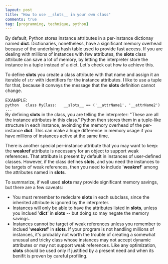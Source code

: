 ```yaml
---
layout: post
title: "How to use __slots__ in your own class"
comments: true
tag: [programming, technique, python]
---
```


By default, Python stores instance attributes in a per-instance dictionay named __dict__. Dictionaries, nonetheless, have a significant memory overhead because of the underlying hash table used to provide fast access. If you are dealing with millions of instances with few attributes, the __slots__ class attribute can save a lot of memory, by letting the interpreter store the instance in a tuple instead of a dict. Let's check out how to achieve this.
<!--more-->
To define __slots__ you create a class attribute with that name and assign it an iterable of `str` with identifiers for the instance attributes. I like to use a tuple for that, because it conveys the message that the __slots__ definition cannot change.  

EXAMPLE:  
    ``` python  
    class MyClass:  
        __slots__ == ('__attrName1', '__attrName2')  
	...  
    ```  
By defining __slots__ in the class, you are telling the interpreter: "These are all the instance attributes in this class." Python then stores them in a tuple-like structure in each instance, avoinding the memory overhead of the per-instance __dict__. This can make a huge difference in memory usage if you have millions of instances active at the same time.

There is another special per-instance attribute that you may want to keep: the __weakref__ attribute is necessary for an object to support weak references. That attribute is present by default in instances of user-defined classes. However, if the class defines __slots__, and you need the instances to be targets of weak references, then you need to include '__weakref__' among the attributes named in __slots__.

To summarize, if well used __slots__ may provide significant memory savings, but there are a few caveats:
   * You must remember to redeclare __slots__ in each subclass, since the inherited attribute is ignored by the interpreter.
   * Instances will only be able to have the attributes listed in __slots__, unless you inclued '__dict__' in __slots__ -- but doing so may negate the memory savings.  
   * Instances cannot be target of weak references unless you remember to inclued '__weakref__' in __slots__.
If your program is not handling millions of instances, it's probably not worth the trouble of creating a somewhat unusual and tricky class whose instances may not accept dynamic attributes or may not support weak references. Like any optimization, __slots__ should be used only if justified by a present need and when its benifit is proven by careful profiling.

